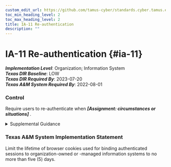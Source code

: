 ```yaml
---
custom_edit_url: https://github.com/tamus-cyber/standards.cyber.tamus.edu/tree/main/static/content/tamus.edu/TAMUS_profile.xml
toc_min_heading_level: 2
toc_max_heading_level: 2
title: IA-11 Re-authentication
description: ""
---
```


# IA-11 Re-authentication {#ia-11}

_**Implementation Level**_: Organization; Information System\
_**Texas DIR Baseline**_: LOW\
_**Texas DIR Required By**_: 2023-07-20\
_**Texas A&M System Required By**_: 2022-08-01

### Control

Require users to re-authenticate when <strong> <em>[Assignment: circumstances or situations]</em> </strong>.

<details>
  <summary>Supplemental Guidance</summary>

In addition to the re-authentication requirements associated with device locks, organizations may require re-authentication of individuals in certain situations, including when roles, authenticators or credentials change, when security categories of systems change, when the execution of privileged functions occurs, after a fixed time period, or periodically.

</details>

### Texas A&M System Implementation Statement

Limit the lifetime of browser cookies used for binding authenticated sessions to organization-owned or -managed information systems to no more than five (5) days.

